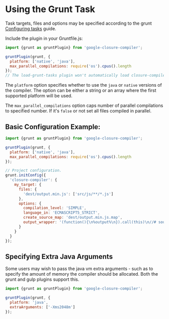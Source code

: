 # Using the Grunt Task

Task targets, files and options may be specified according to the grunt
[Configuring tasks](http://gruntjs.com/configuring-tasks) guide.

Include the plugin in your Gruntfile.js:

```js
import {grunt as gruntPlugin} from 'google-closure-compiler';

gruntPlugin(grunt, {
  platform: ['native', 'java'],
  max_parallel_compilations: require('os').cpus().length
});
// The load-grunt-tasks plugin won't automatically load closure-compiler
```

The `platform` option specifies whether to use the `java` or `native` versions of the compiler.
The option can be either a string or an array where the first supported platform will be used.

The `max_parallel_compilations` option caps number of parallel compilations to specified number. If it's 
`false` or not set all files compiled in parallel.

## Basic Configuration Example:

```js
import {grunt as gruntPlugin} from 'google-closure-compiler';

gruntPlugin(grunt, {
  platform: ['native', 'java'],
  max_parallel_compilations: require('os').cpus().length
});

// Project configuration.
grunt.initConfig({
  'closure-compiler': {
    my_target: {
      files: {
        'dest/output.min.js': ['src/js/**/*.js']
      },
      options: {
        compilation_level: 'SIMPLE',
        language_in: 'ECMASCRIPT5_STRICT',
        create_source_map: 'dest/output.min.js.map',
        output_wrapper: '(function(){\n%output%\n}).call(this)\n//# sourceMappingURL=output.min.js.map'
      }
    }
  }
});
```

## Specifying Extra Java Arguments
Some users may wish to pass the java vm extra arguments - such as to specify the amount of memory the compiler should
be allocated. Both the grunt and gulp plugins support this.

```js
import {grunt as gruntPlugin} from 'google-closure-compiler';

gruntPlugin(grunt, {
  platform: 'java',
  extraArguments: ['-Xms2048m']
});
```
